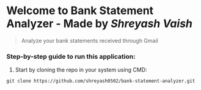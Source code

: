 # Welcome to Bank Statement Analyzer - Made by _Shreyash Vaish_
> Analyze your bank statements received through Gmail

### Step-by-step guide to run this application:

1) Start by cloning the repo in your system using CMD:
```
git clone https://github.com/shreyash0502/bank-statement-analyzer.git
```
